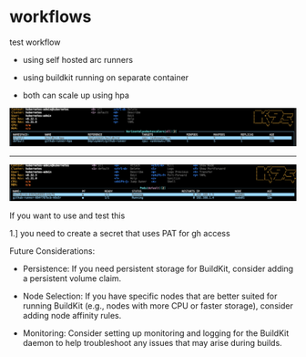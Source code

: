# workflows
test workflow

- using self hosted arc runners
- using buildkit running on separate container

- both can scale up using hpa

[![hpa enabled](img/hpa.png)](img/hpa.png)

---


[![runner/buildkit pods](img/pods.png)](img/pods.png)


If you want to use and test this

1.] you need to create a secret that uses PAT for gh access 

Future Considerations:

- Persistence: If you need persistent storage for BuildKit, consider adding a persistent volume claim.

- Node Selection: If you have specific nodes that are better suited for running BuildKit (e.g., nodes with more CPU or faster storage), consider adding node affinity rules.

- Monitoring: Consider setting up monitoring and logging for the BuildKit daemon to help troubleshoot any issues that may arise during builds.

